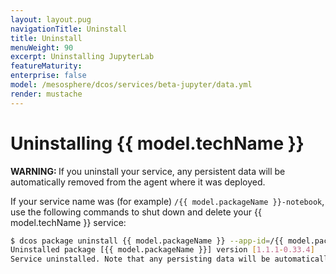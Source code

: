 ```yaml
---
layout: layout.pug
navigationTitle: Uninstall
title: Uninstall
menuWeight: 90
excerpt: Uninstalling JupyterLab
featureMaturity:
enterprise: false
model: /mesosphere/dcos/services/beta-jupyter/data.yml
render: mustache
---
```



# Uninstalling {{ model.techName }}

<p class="message--warning"><strong>WARNING: </strong>If you uninstall your service, any persistent data will be automatically removed from the agent where it was deployed.</p>

If your service name was (for example) `/{{ model.packageName }}-notebook`, use the following commands to shut down and delete your {{ model.techName }} service:

```bash
$ dcos package uninstall {{ model.packageName }} --app-id=/{{ model.packageName  }}-notebook
Uninstalled package [{{ model.packageName }}] version [1.1.1-0.33.4]
Service uninstalled. Note that any persisting data will be automatically removed from the agent where the service was deployed.
```
